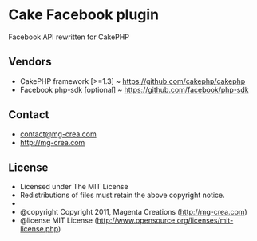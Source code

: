 # Cake Facebook plugin #

Facebook API rewritten for CakePHP

## Vendors ##

* CakePHP framework [>=1.3]		~ https://github.com/cakephp/cakephp
* Facebook php-sdk [optional]	~ https://github.com/facebook/php-sdk

## Contact ##

* contact@mg-crea.com
* http://mg-crea.com

## License ##

 * Licensed under The MIT License
 * Redistributions of files must retain the above copyright notice.
 *
 * @copyright Copyright 2011, Magenta Creations (http://mg-crea.com)
 * @license MIT License (http://www.opensource.org/licenses/mit-license.php)